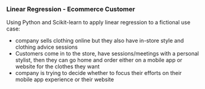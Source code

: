 ### Linear Regression - Ecommerce Customer

Using Python and Scikit-learn to apply linear regression to a fictional use case:

- company sells clothing online but they also have in-store style and clothing advice sessions
- Customers come in to the store, have sessions/meetings with a personal stylist, then they can go home and order either on a mobile app or website for the clothes they want
- company is trying to decide whether to focus their efforts on their mobile app experience or their website
